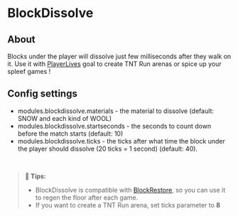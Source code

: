 # BlockDissolve

## About

Blocks under the player will dissolve just few milliseconds after they walk on it.
Use it with [PlayerLives](../goals/playerlives.md) goal to create TNT Run arenas or 
spice up your spleef games !

## Config settings

- modules.blockdissolve.materials \- the material to dissolve (default: SNOW and each kind of WOOL)
- modules.blockdissolve.startseconds \- the seconds to count down before the match starts (default: 10)
- modules.blockdissolve.ticks \- the ticks after what time the block under the player should dissolve (20 ticks = 1 second)
  (default: 40). 

<br>

> **🚩 Tips:**  
>- BlockDissolve is compatible with [BlockRestore](./blockrestore.md), so you can use it to regen the floor after each game.
>- If you want to create a TNT Run arena, set ticks parameter to **8**
